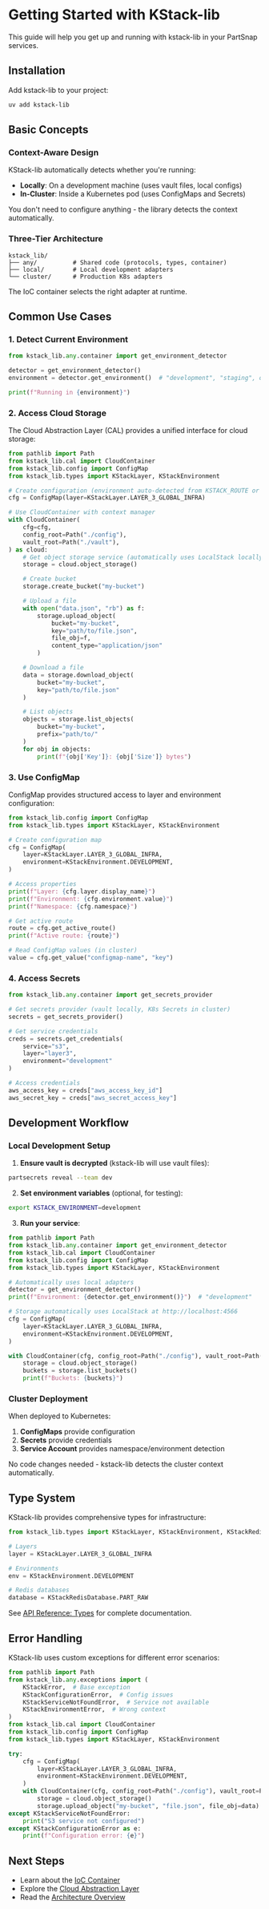 # Getting Started with KStack-lib

This guide will help you get up and running with kstack-lib in your PartSnap services.

## Installation

Add kstack-lib to your project:

```bash
uv add kstack-lib
```

## Basic Concepts

### Context-Aware Design

KStack-lib automatically detects whether you're running:

- **Locally**: On a development machine (uses vault files, local configs)
- **In-Cluster**: Inside a Kubernetes pod (uses ConfigMaps and Secrets)

You don't need to configure anything - the library detects the context automatically.

### Three-Tier Architecture

```
kstack_lib/
├── any/          # Shared code (protocols, types, container)
├── local/        # Local development adapters
└── cluster/      # Production K8s adapters
```

The IoC container selects the right adapter at runtime.

## Common Use Cases

### 1. Detect Current Environment

```python
from kstack_lib.any.container import get_environment_detector

detector = get_environment_detector()
environment = detector.get_environment()  # "development", "staging", or "production"

print(f"Running in {environment}")
```

### 2. Access Cloud Storage

The Cloud Abstraction Layer (CAL) provides a unified interface for cloud storage:

```python
from pathlib import Path
from kstack_lib.cal import CloudContainer
from kstack_lib.config import ConfigMap
from kstack_lib.types import KStackLayer, KStackEnvironment

# Create configuration (environment auto-detected from KSTACK_ROUTE or ConfigMap)
cfg = ConfigMap(layer=KStackLayer.LAYER_3_GLOBAL_INFRA)

# Use CloudContainer with context manager
with CloudContainer(
    cfg=cfg,
    config_root=Path("./config"),
    vault_root=Path("./vault"),
) as cloud:
    # Get object storage service (automatically uses LocalStack locally, S3 in cluster)
    storage = cloud.object_storage()

    # Create bucket
    storage.create_bucket("my-bucket")

    # Upload a file
    with open("data.json", "rb") as f:
        storage.upload_object(
            bucket="my-bucket",
            key="path/to/file.json",
            file_obj=f,
            content_type="application/json"
        )

    # Download a file
    data = storage.download_object(
        bucket="my-bucket",
        key="path/to/file.json"
    )

    # List objects
    objects = storage.list_objects(
        bucket="my-bucket",
        prefix="path/to/"
    )
    for obj in objects:
        print(f"{obj['Key']}: {obj['Size']} bytes")
```

### 3. Use ConfigMap

ConfigMap provides structured access to layer and environment configuration:

```python
from kstack_lib.config import ConfigMap
from kstack_lib.types import KStackLayer, KStackEnvironment

# Create configuration map
cfg = ConfigMap(
    layer=KStackLayer.LAYER_3_GLOBAL_INFRA,
    environment=KStackEnvironment.DEVELOPMENT,
)

# Access properties
print(f"Layer: {cfg.layer.display_name}")
print(f"Environment: {cfg.environment.value}")
print(f"Namespace: {cfg.namespace}")

# Get active route
route = cfg.get_active_route()
print(f"Active route: {route}")

# Read ConfigMap values (in cluster)
value = cfg.get_value("configmap-name", "key")
```

### 4. Access Secrets

```python
from kstack_lib.any.container import get_secrets_provider

# Get secrets provider (vault locally, K8s Secrets in cluster)
secrets = get_secrets_provider()

# Get service credentials
creds = secrets.get_credentials(
    service="s3",
    layer="layer3",
    environment="development"
)

# Access credentials
aws_access_key = creds["aws_access_key_id"]
aws_secret_key = creds["aws_secret_access_key"]
```

## Development Workflow

### Local Development Setup

1. **Ensure vault is decrypted** (kstack-lib will use vault files):

```bash
partsecrets reveal --team dev
```

2. **Set environment variables** (optional, for testing):

```bash
export KSTACK_ENVIRONMENT=development
```

3. **Run your service**:

```python
from pathlib import Path
from kstack_lib.any.container import get_environment_detector
from kstack_lib.cal import CloudContainer
from kstack_lib.config import ConfigMap
from kstack_lib.types import KStackLayer, KStackEnvironment

# Automatically uses local adapters
detector = get_environment_detector()
print(f"Environment: {detector.get_environment()}")  # "development"

# Storage automatically uses LocalStack at http://localhost:4566
cfg = ConfigMap(
    layer=KStackLayer.LAYER_3_GLOBAL_INFRA,
    environment=KStackEnvironment.DEVELOPMENT,
)

with CloudContainer(cfg, config_root=Path("./config"), vault_root=Path("./vault")) as cloud:
    storage = cloud.object_storage()
    buckets = storage.list_buckets()
    print(f"Buckets: {buckets}")
```

### Cluster Deployment

When deployed to Kubernetes:

1. **ConfigMaps** provide configuration
2. **Secrets** provide credentials
3. **Service Account** provides namespace/environment detection

No code changes needed - kstack-lib detects the cluster context automatically.

## Type System

KStack-lib provides comprehensive types for infrastructure:

```python
from kstack_lib.types import KStackLayer, KStackEnvironment, KStackRedisDatabase

# Layers
layer = KStackLayer.LAYER_3_GLOBAL_INFRA

# Environments
env = KStackEnvironment.DEVELOPMENT

# Redis databases
database = KStackRedisDatabase.PART_RAW
```

See [API Reference: Types](api/types.md) for complete documentation.

## Error Handling

KStack-lib uses custom exceptions for different error scenarios:

```python
from pathlib import Path
from kstack_lib.any.exceptions import (
    KStackError,  # Base exception
    KStackConfigurationError,  # Config issues
    KStackServiceNotFoundError,  # Service not available
    KStackEnvironmentError,  # Wrong context
)
from kstack_lib.cal import CloudContainer
from kstack_lib.config import ConfigMap
from kstack_lib.types import KStackLayer, KStackEnvironment

try:
    cfg = ConfigMap(
        layer=KStackLayer.LAYER_3_GLOBAL_INFRA,
        environment=KStackEnvironment.DEVELOPMENT,
    )
    with CloudContainer(cfg, config_root=Path("./config"), vault_root=Path("./vault")) as cloud:
        storage = cloud.object_storage()
        storage.upload_object("my-bucket", "file.json", file_obj=data)
except KStackServiceNotFoundError:
    print("S3 service not configured")
except KStackConfigurationError as e:
    print(f"Configuration error: {e}")
```

## Next Steps

- Learn about the [IoC Container](architecture/ioc-container.md)
- Explore the [Cloud Abstraction Layer](architecture/cal-architecture.md)
- Read the [Architecture Overview](architecture/README.md)
